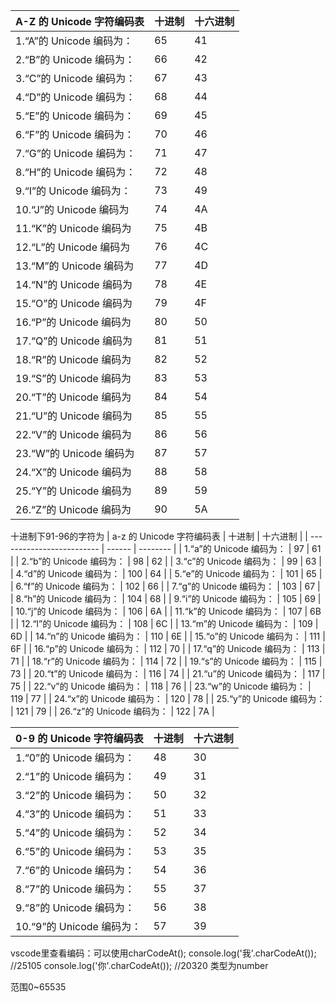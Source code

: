 | A-Z 的 Unicode 字符编码表 | 十进制 | 十六进制 |
| ------------------------- | ------ | -------- |
| 1.“A”的 Unicode 编码为：  | 65     | 41       |
| 2.“B”的 Unicode 编码为：  | 66     | 42       |
| 3.“C”的 Unicode 编码为：  | 67     | 43       |
| 4.“D”的 Unicode 编码为：  | 68     | 44       |
| 5.“E”的 Unicode 编码为：  | 69     | 45       |
| 6.“F”的 Unicode 编码为：  | 70     | 46       |
| 7.“G”的 Unicode 编码为：  | 71     | 47       |
| 8.“H”的 Unicode 编码为：  | 72     | 48       |
| 9.“I”的 Unicode 编码为：  | 73     | 49       |
| 10.“J”的 Unicode 编码为   | 74     |4A        |
| 11.“K”的 Unicode 编码为   | 75     |4B        |
| 12.“L”的 Unicode 编码为   | 76     |4C        |
| 13.“M”的 Unicode 编码为   | 77     |4D        |
| 14.“N”的 Unicode 编码为   | 78     |4E        |
| 15.“O”的 Unicode 编码为   | 79     |4F        |
| 16.“P”的 Unicode 编码为   | 80     |50        |
| 17.“Q”的 Unicode 编码为   | 81     |51        |
| 18.“R”的 Unicode 编码为   | 82     |52        |
| 19.“S”的 Unicode 编码为   | 83     |53        |
| 20.“T”的 Unicode 编码为   | 84     |54        |
| 21.“U”的 Unicode 编码为   | 85     |55        |
| 22.“V”的 Unicode 编码为   | 86     |56        |
| 23.“W”的 Unicode 编码为   | 87     |57        |
| 24.“X”的 Unicode 编码为   | 88     |58        |
| 25.“Y”的 Unicode 编码为   | 89     |59        |
| 26.“Z”的 Unicode 编码为   | 90     |5A        |
十进制下91-96的字符为
| a-z 的 Unicode 字符编码表 | 十进制 | 十六进制 |
| ------------------------- | ------ | -------- |
| 1.“a”的 Unicode 编码为：  | 97     | 61       |
| 2.“b”的 Unicode 编码为：  | 98     | 62       |
| 3.“c”的 Unicode 编码为：  | 99     | 63       |
| 4.“d”的 Unicode 编码为：  | 100    | 64       |
| 5.“e”的 Unicode 编码为：  | 101    | 65       |
| 6.“f”的 Unicode 编码为：  | 102    | 66       |
| 7.“g”的 Unicode 编码为：  | 103    | 67       |
| 8.“h”的 Unicode 编码为：  | 104    | 68       |
| 9.“i”的 Unicode 编码为：  | 105    | 69       |
| 10.“j”的 Unicode 编码为： | 106    | 6A       |
| 11.“k”的 Unicode 编码为： | 107    | 6B       |
| 12.“l”的 Unicode 编码为： | 108    | 6C       |
| 13.“m”的 Unicode 编码为： | 109    | 6D       |
| 14.“n”的 Unicode 编码为： | 110    | 6E       |
| 15.“o”的 Unicode 编码为： | 111    | 6F       |
| 16.“p”的 Unicode 编码为： | 112    | 70       |
| 17.“q”的 Unicode 编码为： | 113    | 71       |
| 18.“r”的 Unicode 编码为： | 114    | 72       |
| 19.“s”的 Unicode 编码为： | 115    | 73       |
| 20.“t”的 Unicode 编码为： | 116    | 74       |
| 21.“u”的 Unicode 编码为： | 117    | 75       |
| 22.“v”的 Unicode 编码为： | 118    | 76       |
| 23.“w”的 Unicode 编码为： | 119    | 77       |
| 24.“x”的 Unicode 编码为： | 120    | 78       |
| 25.“y”的 Unicode 编码为： | 121    | 79       |
| 26.“z”的 Unicode 编码为： | 122    | 7A       |


| 0-9 的 Unicode 字符编码表 | 十进制 | 十六进制 |
| ------------------------- | ------ | -------- |
| 1.“0”的 Unicode 编码为：  | 48     | 30       |
| 2.“1”的 Unicode 编码为：  | 49     | 31       |
| 3.“2”的 Unicode 编码为：  | 50     | 32       |
| 4.“3”的 Unicode 编码为：  | 51     | 33       |
| 5.“4”的 Unicode 编码为：  | 52     | 34       |
| 6.“5”的 Unicode 编码为：  | 53     | 35       |
| 7.“6”的 Unicode 编码为：  | 54     | 36       |
| 8.“7”的 Unicode 编码为：  | 55     | 37       |
| 9.“8”的 Unicode 编码为：  | 56     | 38       |
| 10.“9”的 Unicode 编码为： | 57     | 39       | 

vscode里查看编码：可以使用charCodeAt();
console.log('我'.charCodeAt()); //25105
console.log('你'.charCodeAt()); //20320
类型为number

范围0~65535